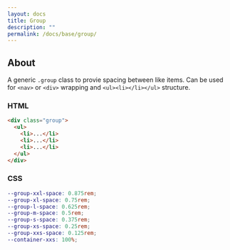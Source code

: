 ```yaml
---
layout: docs
title: Group
description: ""
permalink: /docs/base/group/
---
```


## About

A generic `.group` class to provie spacing between like items. Can be used for `<nav>` or `<div>` wrapping and `<ul><li></li></ul>` structure.

### HTML

```html
<div class="group">
  <ul>
    <li>...</li>
    <li>...</li>
    <li>...</li>
  </ul>
</div>
```

### CSS

```scss
--group-xxl-space: 0.875rem;
--group-xl-space: 0.75rem;
--group-l-space: 0.625rem;
--group-m-space: 0.5rem;
--group-s-space: 0.375rem;
--group-xs-space: 0.25rem;
--group-xxs-space: 0.125rem;
--container-xxs: 100%;
```

